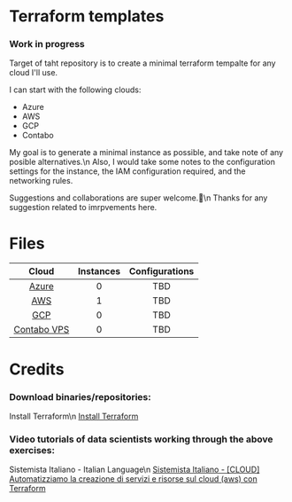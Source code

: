 # Terraform templates

### Work in progress

Target of taht repository is to create a minimal terraform tempalte for any cloud I'll use.

I can start with the following clouds:

* Azure  
* AWS
* GCP
* Contabo 

My goal is to generate a minimal instance as possible, and take note of any posible alternatives.\n
Also, I would take some notes to the configuration settings for the instance, the IAM configuration required, and the networking rules.

Suggestions and collaborations are super welcome.🙂\n
Thanks for any suggestion related to imrpvements here.

# Files 

|	Cloud			                      |	Instances			                          |  Configurations      |
|:-----------------------------------------------:|:----------------------------------------------:|:-----------------:|
|[Azure](Azure)      | 0                                |TBD|
|[AWS](AWS)  | 1                                |TBD       |
|[GCP](GCP)							  | 0                |TBD          |
|[Contabo VPS](Contabo)							      | 0 		            |TBD|


# Credits

### Download binaries/repositories:
Install Terraform\n
[Install Terraform](https://developer.hashicorp.com/terraform/downloads)

### Video tutorials of data scientists working through the above exercises:
Sistemista Italiano - Italian Language\n
[Sistemista Italiano - [CLOUD] Automatizziamo la creazione di servizi e risorse sul cloud (aws) con Terraform](https://youtu.be/wsW7eQ7phAc)
